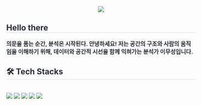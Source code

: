 <div align= "center">
    <img src="https://capsule-render.vercel.app/api?type=waving&color=gradient&height=120&text=Meet%20Museong&animation=&fontColor=ffffff&fontSize=40" />
    </div>
    <div style="text-align: left;"> 
    <h2 style="border-bottom: 1px solid #d8dee4; color: #282d33;"> Hello there </h2>  
    <div style="font-weight: 700; font-size: 15px; text-align: left; color: #282d33;"> 의문을 품는 순간, 분석은 시작된다. 안녕하세요! 저는 공간의 구조와 사람의 움직임을 이해하기 위해, 데이터와 공간적 시선을 함께 익혀가는 분석가 이무성입니다. </div> 
    </div>
    <div style="text-align: left;">
    <h2 style="border-bottom: 1px solid #d8dee4; color: #282d33;"> 🛠️ Tech Stacks </h2> <br> 
    <div style="margin: ; text-align: left;" "text-align: left;"> <img src="https://img.shields.io/badge/Python-3776AB?style=for-the-badge&logo=Python&logoColor=white">
          <img src="https://img.shields.io/badge/Github-181717?style=for-the-badge&logo=Github&logoColor=white">
          <img src="https://img.shields.io/badge/MySQL-4479A1?style=for-the-badge&logo=MySQL&logoColor=white">
          <img src="https://img.shields.io/badge/Notion-000000?style=for-the-badge&logo=Notion&logoColor=white">
          <img src="https://img.shields.io/badge/Discord-5865F2?style=for-the-badge&logo=Discord&logoColor=white">
          <br/></div>
    </div>
    

